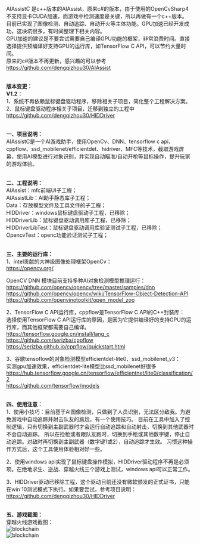 AIAssistC 是c++版本的AIAssist，原来c#的版本，由于使用的OpenCvSharp4不支持显卡CUDA加速，而游戏中检测速度是关键，所以再做有一个c++版本。<br>
目前已实现了图像检测、自动追踪、自动开火等主体功能。GPU加速已经开发成功，这块坑很多，有时间整理下相关内容。<br>
GPU加速的建议是不要尝试需要自己编译GPU功能的框架，非常浪费时间。直接选择提供预编译好支持GPU的运行库，如TensorFlow C API，可以节约大量时间。<br>
原来的c#版本不再更新，感兴趣的可以参考 https://github.com/dengqizhou30/AIAssist <br>
<br>


**版本变更：** <br>
**V1.2：** <br>
1、系统不再依赖鼠标键盘驱动程序，移除相关子项目，简化整个工程解决方案。 <br>
2、鼠标键盘驱动程序相关子项目，迁移到独立的工程中 https://github.com/dengqizhou30/HIDDriver <br>
<br>


**一、项目说明：**<br>
AIAssistC是一个AI游戏助手，使用OpenCv、DNN、tensorflow c api、cppflow、ssd_mobilenet/efficientdet、hidriver、MFC等技术，截取游戏屏幕，使用AI模型进行对象识别，并实现自动瞄准/自动开枪等鼠标操作，提升玩家的游戏体验。<br>
<br>

**二、工程说明：**<br>
AIAssist：mfc前端UI子工程；<br>
AIAssistLib：AI助手静态库子工程；<br>
Data：存放模型文件及工具文件的子工程；<br>
HIDDriver：windows鼠标键盘驱动子工程，已移除；<br>
HIDDriverLib：鼠标键盘驱动调用库子工程，已移除；<br>
HIDDriverLibTest：鼠标键盘驱动调用库验证测试子工程，已移除；<br>
OpencvTest：openc功能验证测试子工程；<br>
<br>

**三、主要的运行库：**<br>
1、intel贡献的大神级图像处理框架OpenCv：<br>
https://opencv.org/ <br>

OpenCV DNN 模块目前支持多种AI对象检测模型推理运行：<br>
https://github.com/opencv/opencv/tree/master/samples/dnn <br>
https://github.com/opencv/opencv/wiki/TensorFlow-Object-Detection-API <br>
https://github.com/openvinotoolkit/open_model_zoo <br>

2、TensorFlow C API运行库，cppflow是TensorFlow C API的C++封装库：<br>
选择使用TensorFlow C API运行库的原因，是因为它提供编译好的支持GPU的运行库，而其他框架都需要自己编译。<br>
https://tensorflow.google.cn/install/lang_c <br>
https://github.com/serizba/cppflow <br>
https://serizba.github.io/cppflow/quickstart.html <br>

3、谷歌tensoflow的对象检测模型efficientdet-lite0、ssd_mobilenet_v3： <br>
实测gpu加速效果，efficientdet-lite模型比ssd_mobilenet好很多 <br>
https://hub.tensorflow.google.cn/tensorflow/efficientnet/lite0/classification/2 <br>
https://github.com/tensorflow/models <br>
<br>

**四、使用注意：**<br>
1、使用小技巧：目前基于AI图像检测，只做到了人员识别，无法区分敌我。为避免游戏中自动追踪并射击队友的尴尬，有一个使用技巧。
目前在工具中加入了控制逻辑，只有切换到主副武器时才会运行自动追踪和自动射击，切换到其他武器时不会自动追踪。
所以在捡枪或者跟队友跑时，切换到手枪或其他数字键，停止自动追踪。对敌时再切换到主副武器（数字键1或2），自动追踪才生效。
习惯这种操作方式后，这个工具使用体验相对好一些。<br>

2、使用windows api实现了鼠标键盘操作模拟，HIDDriver驱动程序不再是必须项。在绝地求生、逆战、穿越火线三个游戏上测试，windows api可以正常工作。<br>

3、HIDDriver驱动已移除工程，这个驱动目前还没有微软颁发的正式证书，只能在win 10测试模式下执行。如果要尝试，参考项目说明： <br>
https://github.com/dengqizhou30/HIDDriver <br>
<br>

**五、游戏截图：**<br>
穿越火线游戏截图：<br>
![blockchain](https://github.com/dengqizhou30/AIAssistC/blob/main/Data/img/chuanyuehuoxian1.png)</br>
![blockchain](https://github.com/dengqizhou30/AIAssistC/blob/main/Data/img/chuanyuehuoxian.png)</br>
